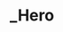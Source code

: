 ---
title: _Hero
headline: 'Your tailor-made holidays'
subheadline: 'Make the most of my useful tips and insights for an ideal mediterranean getaway.'
pano1: pano-hero2.jpg
videosrc1: //a0.muscache.com/airbnb/static/Paris-P1-1.mp4
videosrc2: //a0.muscache.com/airbnb/static/Paris-P1-0.webm
---